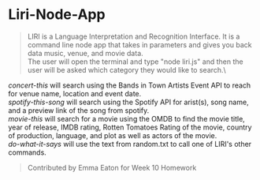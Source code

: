 # Liri-Node-App
> LIRI is a Language Interpretation and Recognition Interface. It is a command line node app that takes in parameters and gives you back data music, venue, and movie data.\
> The user will open the terminal and type "node liri.js" and then the user will be asked which category they would like to search.\

*concert-this* will search using the Bands in Town Artists Event API to reach for venue name, location and event date.\
*spotify-this-song* will search using the Spotify API for arist(s), song name, and a preview link of the song from spotify.\
*movie-this* will search for a movie using the OMDB to find the movie title, year of release, IMDB rating, Rotten Tomatoes Rating of the movie, country of production, language, and plot as well as actors of the movie.\
*do-what-it-says* will use the text from random.txt to call one of LIRI's other commands.  
  
> Contributed by Emma Eaton for Week 10 Homework